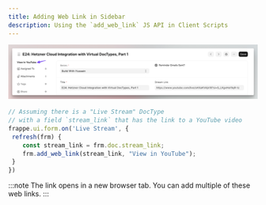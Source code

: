 ```yaml
---
title: Adding Web Link in Sidebar
description: Using the `add_web_link` JS API in Client Scripts
---
```


![Screenshot showing web link in form view side bar](../../../../assets/images/view_in_youtube_web_link.png)

```js
// Assuming there is a "Live Stream" DocType 
// with a field `stream_link` that has the link to a YouTube video
frappe.ui.form.on('Live Stream', {
 refresh(frm) {
    const stream_link = frm.doc.stream_link;
    frm.add_web_link(stream_link, "View in YouTube");
 }
})
```

:::note
The link opens in a new browser tab. You can add multiple of these web links.
:::
